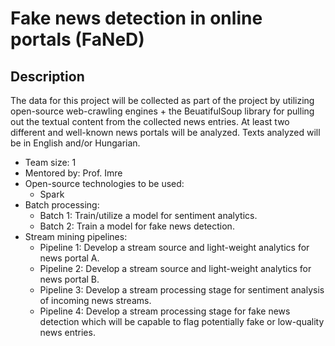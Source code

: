 # Fake news detection in online portals (FaNeD)

## Description  

The data for this project will be collected as part of the project by utilizing open-source web-crawling engines + the BeuatifulSoup library for pulling out the textual content from the collected news entries. At least two different and well-known news portals will be analyzed. Texts analyzed will be in English and/or Hungarian.  

+ Team size: 1  
+ Mentored by: Prof. Imre
+ Open-source technologies to be used:  
  + Spark
  <!-- + Spark (for batch analytics) -->
  <!-- + Flink (in real-time stream mining) -->
  <!-- + Docker -->
+ Batch processing:
  + Batch 1: Train/utilize a model for sentiment analytics.
  + Batch 2: Train a model for fake news detection.
+ Stream mining pipelines:
  + Pipeline 1: Develop a stream source and light-weight analytics for news portal A.
  + Pipeline 2: Develop a stream source and light-weight analytics for news portal B.
  + Pipeline 3: Develop a stream processing stage for sentiment analysis of incoming news streams.
  + Pipeline 4: Develop a stream processing stage for fake news detection which will be capable to flag potentially fake or low-quality news entries.

<!--https://miro.com/app/board/o9J_klaaPiU=/-->